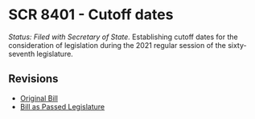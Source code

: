 # SCR 8401 - Cutoff dates
*Status: Filed with Secretary of State.*
Establishing cutoff dates for the consideration of legislation during the 2021 regular session of the sixty-seventh legislature.

## Revisions
* [Original Bill](1/)
* [Bill as Passed Legislature](1/)
